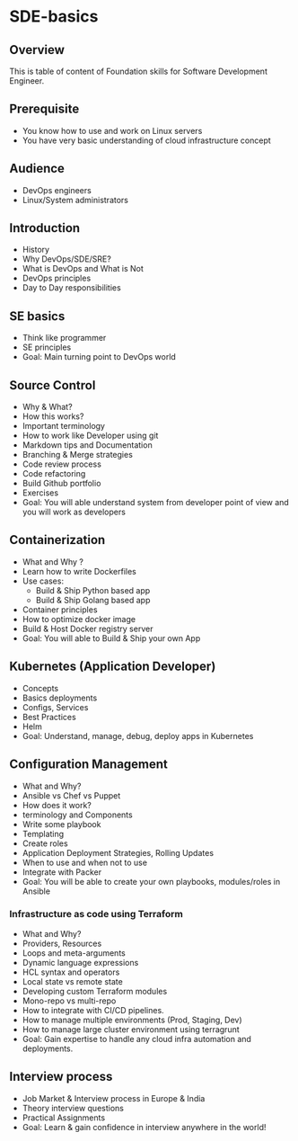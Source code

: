# SDE-basics

## Overview

This is table of content of Foundation skills for Software Development Engineer.

## Prerequisite

- You know how to use and work on Linux servers
- You have very basic understanding of cloud infrastructure concept

## Audience

- DevOps engineers
- Linux/System administrators

## Introduction

- History
- Why DevOps/SDE/SRE?
- What is DevOps and What is Not
- DevOps principles
- Day to Day responsibilities

## SE basics

- Think like programmer
- SE principles
- Goal: Main turning point to DevOps world

## Source Control

- Why & What?
- How this works?
- Important terminology
- How to work like Developer using git
- Markdown tips and Documentation
- Branching & Merge strategies
- Code review process
- Code refactoring
- Build Github portfolio
- Exercises
- Goal: You will able understand system from developer point of view and you will work as developers

## Containerization

- What and Why ?
- Learn how to write Dockerfiles
- Use cases:
    - Build & Ship Python based app
    - Build & Ship Golang based app
- Container principles
- How to optimize docker image
- Build & Host Docker registry server
- Goal: You will able to Build & Ship your own App


## Kubernetes (Application Developer)

- Concepts
- Basics deployments
- Configs, Services
- Best Practices
- Helm
- Goal: Understand, manage, debug, deploy apps in Kubernetes


## Configuration Management

- What and Why?
- Ansible vs Chef vs Puppet
- How does it work?
- terminology and Components
- Write some playbook
- Templating
- Create roles
- Application Deployment Strategies, Rolling Updates
- When to use and when not to use
- Integrate with Packer
- Goal: You will be able to create your own playbooks, modules/roles in Ansible



### Infrastructure as code using Terraform

- What and Why?
- Providers, Resources
- Loops and meta-arguments
- Dynamic language expressions
- HCL syntax and operators
- Local state vs remote state
- Developing custom Terraform modules
- Mono-repo vs multi-repo
- How to integrate with CI/CD pipelines.
- How to manage multiple environments (Prod, Staging, Dev)
- How to manage large cluster environment using terragrunt
- Goal: Gain expertise to handle any cloud infra automation and deployments.


## Interview process
- Job Market & Interview process in Europe & India
- Theory interview questions
- Practical Assignments
- Goal: Learn & gain confidence in interview anywhere in the world!